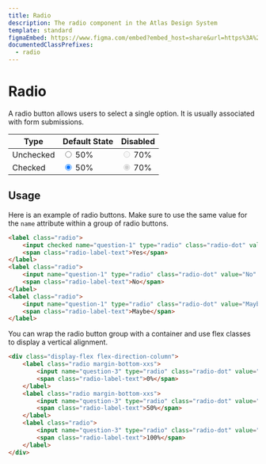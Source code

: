 ```yaml
---
title: Radio
description: The radio component in the Atlas Design System
template: standard
figmaEmbed: https://www.figma.com/embed?embed_host=share&url=https%3A%2F%2Fwww.figma.com%2Ffile%2FuVA2amRR71yJZ0GS6RI6zL%2F%25F0%259F%258C%259E-Atlas-Design-Library%3Fnode-id%3D838%253A1096"
documentedClassPrefixes:
  - radio
---
```


# Radio

A radio button allows users to select a single option. It is usually associated with form submissions.

| Type      | Default State                                                                                                                                                  | Disabled                                                                                                                                                                |
| --------- | -------------------------------------------------------------------------------------------------------------------------------------------------------------- | ----------------------------------------------------------------------------------------------------------------------------------------------------------------------- |
| Unchecked | <label class="radio" title=""><input type="radio" name="question-0" value="50%" class="radio-dot"> <span class="radio-label-text">50%</span></label>           | <label class="radio" title=""><input type="radio" name="question-0" value="70%" class="radio-dot" disabled> <span class="radio-label-text">70%</span></label>           |
| Checked   | <label class="radio" title=""><input type="radio" name="question-0-1" value="50%" class="radio-dot" checked> <span class="radio-label-text">50%</span></label> | <label class="radio" title=""><input type="radio" name="question-0-2" value="70%" class="radio-dot" checked disabled> <span class="radio-label-text">70%</span></label> |

## Usage

Here is an example of radio buttons. Make sure to use the same value for the `name` attribute within a group of radio buttons.

```html
<label class="radio">
	<input checked name="question-1" type="radio" class="radio-dot" value="Yes" />
	<span class="radio-label-text">Yes</span>
</label>
<label class="radio">
	<input name="question-1" type="radio" class="radio-dot" value="No" />
	<span class="radio-label-text">No</span>
</label>
<label class="radio">
	<input name="question-1" type="radio" class="radio-dot" value="Maybe" />
	<span class="radio-label-text">Maybe</span>
</label>
```

You can wrap the radio button group with a container and use flex classes to display a vertical alignment.

```html
<div class="display-flex flex-direction-column">
	<label class="radio margin-bottom-xxs">
		<input name="question-3" type="radio" class="radio-dot" value="0%" />
		<span class="radio-label-text">0%</span>
	</label>
	<label class="radio margin-bottom-xxs">
		<input name="question-3" type="radio" class="radio-dot" value="50%" />
		<span class="radio-label-text">50%</span>
	</label>
	<label class="radio">
		<input name="question-3" type="radio" class="radio-dot" value="100%" />
		<span class="radio-label-text">100%</span>
	</label>
</div>
```
